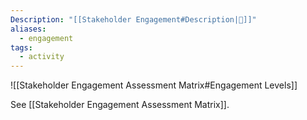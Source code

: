 ```yaml
---
Description: "[[Stakeholder Engagement#Description|📝]]"
aliases:
  - engagement
tags:
  - activity
---
```

![[Stakeholder Engagement Assessment Matrix#Engagement Levels]]

See [[Stakeholder Engagement Assessment Matrix]].